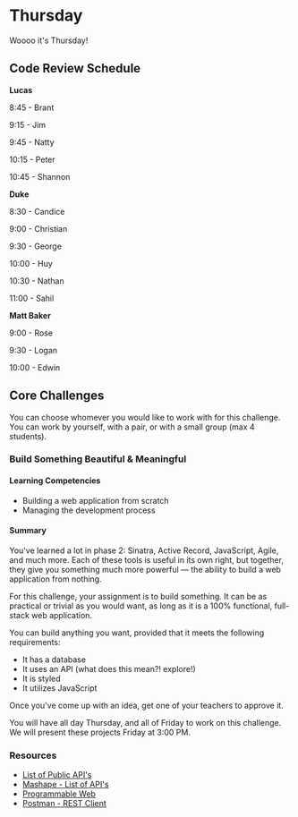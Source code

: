 # Thursday

Woooo it's Thursday!

## Code Review Schedule

**Lucas**

8:45 - Brant

9:15 - Jim 

9:45 - Natty 

10:15 - Peter 

10:45 - Shannon 


**Duke**

8:30 - Candice

9:00 - Christian

9:30 - George

10:00 - Huy

10:30 - Nathan

11:00 - Sahil


**Matt Baker**

9:00 - Rose

9:30 - Logan

10:00 - Edwin


## Core Challenges

You can choose whomever you would like to work with for this challenge. You can work by yourself, with a pair, or with a small group (max 4 students). 

### Build Something Beautiful & Meaningful

#### Learning Competencies

  * Building a web application from scratch
  * Managing the development process

#### Summary

You've learned a lot in phase 2: Sinatra, Active Record, JavaScript, Agile, and much more. Each of these tools is useful in its own right, but together, they give you something much more powerful — the ability to build a web application from nothing.

For this challenge, your assignment is to build something. It can be as practical or trivial as you would want, as long as it is a 100% functional, full-stack web application.

You can build anything you want, provided that it meets the following requirements:

- It has a database
- It uses an API (what does this mean?! explore!)
- It is styled
- It utilizes JavaScript

Once you've come up with an idea, get one of your teachers to approve it.

You will have all day Thursday, and all of Friday to work on this challenge. We will present these projects Friday at 3:00 PM. 

### Resources
- [List of Public API's](https://www.publicapis.com/)
- [Mashape - List of API's](https://www.mashape.com/)
- [Programmable Web](http://www.programmableweb.com/)
- [Postman - REST Client](https://chrome.google.com/webstore/detail/postman-rest-client-packa/fhbjgbiflinjbdggehcddcbncdddomop?hl=en)
